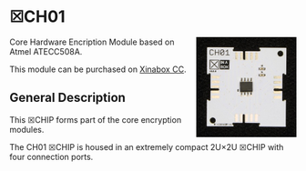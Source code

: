 # ☒CH01
<img src="extras/CH01 V0.5.0.JPG" width="35%" height="auto" align="right">
Core Hardware Encription Module based on Atmel ATECC508A.

This module can be purchased on [Xinabox CC](https://xinabox.cc/products/CH01/).

## General Description

This ☒CHIP forms part of the core encryption modules.

The CH01 ☒CHIP is housed in an extremely compact 2U×2U ☒CHIP with four connection ports.
